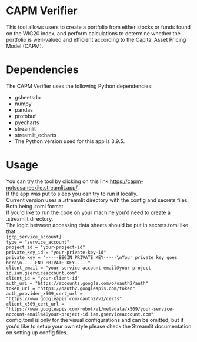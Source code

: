 # CAPM Verifier
This tool allows users to create a portfolio from either stocks or funds found on the WIG20 index, and perform calculations to determine whether the portfolio is well-valued and efficient according to the Capital Asset Pricing Model (CAPM).

# Dependencies
The CAPM Verifier uses the following Python dependencies:

* gsheetsdb
* numpy
* pandas
* protobuf
* pyecharts
* streamlit
* streamlit_echarts
* The Python version used for this app is 3.9.5.

# Usage
You can try the tool by clicking on this link https://capm-notsosaneexile.streamlit.app/. \
If the app was put to sleep you can try to run it locally.\
Current version uses a .streamlit directory with the config and secrets files. Both being .toml format\
If you'd like to run the code on your machine you'd need to create a .streamlit directory.\
The logic between accessing data sheets should be put in secrets.toml like that:\
`[gcp_service_account]`\
`type = "service_account"`\
`project_id = "your-project-id"`\
`private_key_id = "your-private-key-id"`\
`private_key = "-----BEGIN PRIVATE KEY-----\nYour private key goes here\n-----END PRIVATE KEY-----"`\
`client_email = "your-service-account-email@your-project-id.iam.gserviceaccount.com"`\
`client_id = "your-client-id"`\
`auth_uri = "https://accounts.google.com/o/oauth2/auth"`\
`token_uri = "https://oauth2.googleapis.com/token"`\
`auth_provider_x509_cert_url = "https://www.googleapis.com/oauth2/v1/certs"`\
`client_x509_cert_url = "https://www.googleapis.com/robot/v1/metadata/x509/your-service-account-email%40your-project-id.iam.gserviceaccount.com"`\
config.toml is only for the visual configurations and can be omitted, but if you'd like to setup your own style please check the Streamlit documentation on setting up config files.
